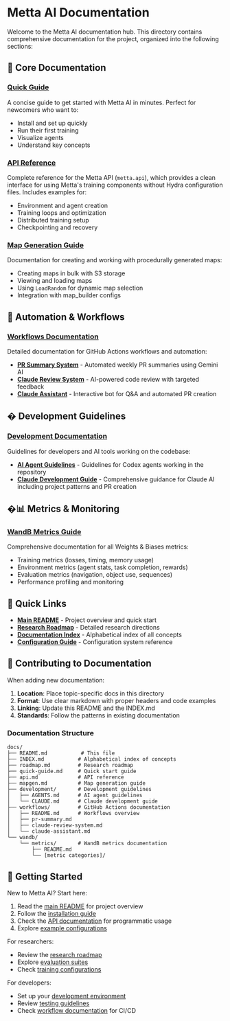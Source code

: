# Metta AI Documentation

Welcome to the Metta AI documentation hub. This directory contains comprehensive documentation for the project, organized into the following sections:

## 📖 Core Documentation

### [Quick Guide](./quick-guide.md)
A concise guide to get started with Metta AI in minutes. Perfect for newcomers who want to:
- Install and set up quickly
- Run their first training
- Visualize agents
- Understand key concepts

### [API Reference](./api.md)
Complete reference for the Metta API (`metta.api`), which provides a clean interface for using Metta's training components without Hydra configuration files. Includes examples for:
- Environment and agent creation
- Training loops and optimization
- Distributed training setup
- Checkpointing and recovery

### [Map Generation Guide](./mapgen.md)
Documentation for creating and working with procedurally generated maps:
- Creating maps in bulk with S3 storage
- Viewing and loading maps
- Using `LoadRandom` for dynamic map selection
- Integration with map_builder configs

## 🤖 Automation & Workflows

### [Workflows Documentation](./workflows/)
Detailed documentation for GitHub Actions workflows and automation:

- **[PR Summary System](./workflows/pr-summary.md)** - Automated weekly PR summaries using Gemini AI
- **[Claude Review System](./workflows/claude-review-system.md)** - AI-powered code review with targeted feedback
- **[Claude Assistant](./workflows/claude-assistant.md)** - Interactive bot for Q&A and automated PR creation

## �️ Development Guidelines

### [Development Documentation](./development/)
Guidelines for developers and AI tools working on the codebase:

- **[AI Agent Guidelines](./development/AGENTS.md)** - Guidelines for Codex agents working in the repository
- **[Claude Development Guide](./development/CLAUDE.md)** - Comprehensive guidance for Claude AI including project patterns and PR creation

## �📊 Metrics & Monitoring

### [WandB Metrics Guide](./wandb/metrics/)
Comprehensive documentation for all Weights & Biases metrics:
- Training metrics (losses, timing, memory usage)
- Environment metrics (agent stats, task completion, rewards)
- Evaluation metrics (navigation, object use, sequences)
- Performance profiling and monitoring

## 🔗 Quick Links

- **[Main README](../README.md)** - Project overview and quick start
- **[Research Roadmap](./roadmap.md)** - Detailed research directions
- **[Documentation Index](./INDEX.md)** - Alphabetical index of all concepts
- **[Configuration Guide](../configs/)** - Configuration system reference

## 📝 Contributing to Documentation

When adding new documentation:

1. **Location**: Place topic-specific docs in this directory
2. **Format**: Use clear markdown with proper headers and code examples
3. **Linking**: Update this README and the INDEX.md
4. **Standards**: Follow the patterns in existing documentation

### Documentation Structure

```
docs/
├── README.md           # This file
├── INDEX.md           # Alphabetical index of concepts
├── roadmap.md         # Research roadmap
├── quick-guide.md     # Quick start guide
├── api.md             # API reference
├── mapgen.md          # Map generation guide
├── development/       # Development guidelines
│   ├── AGENTS.md      # AI agent guidelines
│   └── CLAUDE.md      # Claude development guide
├── workflows/         # GitHub Actions documentation
│   ├── README.md      # Workflows overview
│   ├── pr-summary.md
│   ├── claude-review-system.md
│   └── claude-assistant.md
└── wandb/
    └── metrics/       # WandB metrics documentation
        ├── README.md
        └── [metric categories]/
```

## 🚀 Getting Started

New to Metta AI? Start here:

1. Read the [main README](../README.md) for project overview
2. Follow the [installation guide](../README.md#installation)
3. Check the [API documentation](./api.md) for programmatic usage
4. Explore [example configurations](../configs/)

For researchers:
- Review the [research roadmap](./roadmap.md)
- Explore [evaluation suites](../configs/eval/)
- Check [training configurations](../configs/trainer/)

For developers:
- Set up your [development environment](../README.md#development-setup)
- Review [testing guidelines](../tests/README.md)
- Check [workflow documentation](./workflows/) for CI/CD
